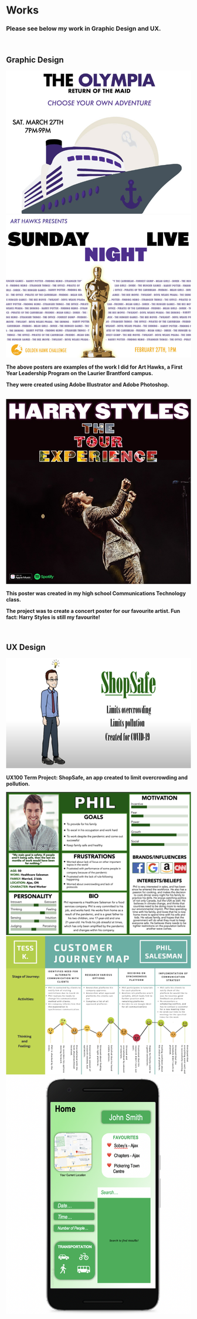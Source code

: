 # Works

### Please see below my work in Graphic Design and UX.

<br>

## Graphic Design

<img src="art-hawks-march-event-poster.jpg" alt="Art Hawks FYLP Event Poster">

<br>
<img src="art-hawks-ghc-reveal-poster.jpg" alt="Art Hawks FYLP Event Poster">

<br>

**The above posters are examples of the work I did for Art Hawks, a First Year Leadership Program on the Laurier Brantford campus.**

**They were created using Adobe Illustrator and Adobe Photoshop.**

<br>

<img src="B73E0BDF-D752-4F96-9784-9E08638DE727_1_105_c.jpeg" alt="Harry Styles Poster">

<br>

**This poster was created in my high school Communications Technology class.**

**The project was to create a concert poster for our favourite artist. Fun fact: Harry Styles is still my favourite!**

<br>

## UX Design

<a href="https://youtu.be/XbM-1oLABg4"> <img src="shopsafe ux220.png" height= "300" width= "800" alt= "ShopSafe"> </a>

**UX100 Term Project: ShopSafe, an app created to limit overcrowding and pollution.**
<br>

<img src="PERSONA.png" alt="Persona for UX100 project">

<br>
<img src="UX100 Journey Map Tess Kibzey.jpg" alt="Journey Map for UX100 project">

<br>
<img src="Screen Shot 2020-11-13 at 1.15.07 PM.png" alt="Medium Fidelity Prototype example">
<br>